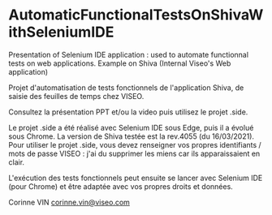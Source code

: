 # AutomaticFunctionalTestsOnShivaWithSeleniumIDE
Presentation of Selenium IDE application : used to automate functionnal tests on web applications. Example on Shiva (Internal Viseo's Web application)

Projet d'automatisation de tests fonctionnels de l'application Shiva, de saisie des feuilles de temps chez VISEO.

Consultez la présentation PPT et/ou la video puis utilisez le projet .side.

Le projet .side a été réalisé avec Selenium IDE sous Edge, puis il a évolué sous Chrome.
La version de Shiva testée est la rev.4055 (du 16/03/2021).
Pour utiliser le projet .side, vous devez renseigner vos propres identifiants / mots de passe VISEO : 
j'ai du supprimer les miens car ils apparaissaient en clair.

L'exécution des tests fonctionnels peut ensuite se lancer avec Selenium IDE (pour Chrome)
et être adaptée avec vos propres droits et données.

Corinne VIN
corinne.vin@viseo.com
